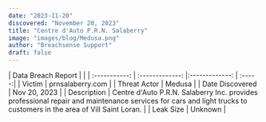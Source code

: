 ```yaml
---
date: "2023-11-20"
discovered: "November 20, 2023"
title: "Centre d'Auto P.R.N. Salaberry"
image: "images/blog/Medusa.png"
author: "Breachsense Support"
draft: false
---
```


| Data Breach Report           |              | 
| :-----------: | :-------------:     |:-------------:    | :-----:|
| Victim      | prnsalaberry.com      | 
| Threat Actor      | Medusa      | 
| Date Discovered      | Nov 20, 2023      | 
| Description      | Centre d'Auto P.R.N. Salaberry Inc. provides professional repair and maintenance services for cars and light trucks to customers in the area of Vill Saint Loran.      | 
| Leak Size      | Unknown      | 

